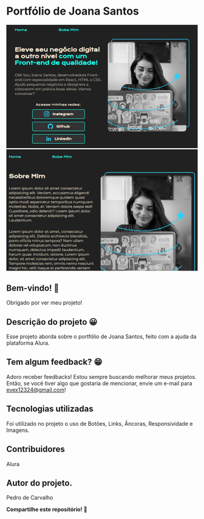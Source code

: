 # Portfólio de Joana Santos

![Visualização do site Portfólio de Joana Santos](./github/capa-do-projeto.jpg)
![Visualização do site Portfólio de Joana Santos](./github/capa-do-projeto-2.jpg)

## Bem-vindo! 👋
Obrigado por ver meu projeto!

## Descrição do projeto 😀
Esse projeto aborda sobre o portfólio de Joana Santos, feito com a ajuda da plataforma Alura.

## Tem algum feedback? 😁
Adoro receber feedbacks! Estou sempre buscando melhorar meus projetos. Então, se você tiver algo que gostaria de mencionar, envie um e-mail para evex12324@gmail.com!

## Tecnologias utilizadas
Foi utilizado no projeto o uso de Botões, Links, Âncoras, Responsividade e Imagens.

## Contribuidores
Alura

## Autor do projeto.
Pedro de Carvalho

**Compartilhe este repositório!** 🚀
